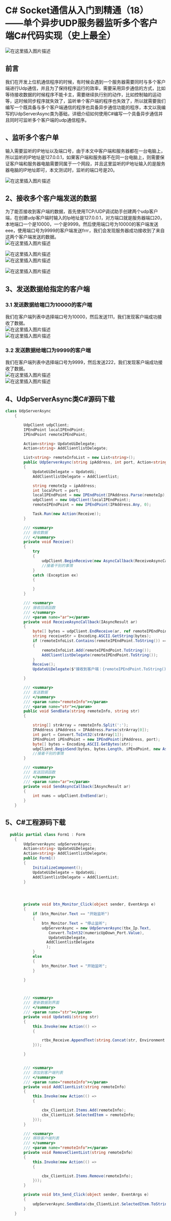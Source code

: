 # C# Socket通信从入门到精通（18）——单个异步UDP服务器监听多个客户端C#代码实现（史上最全）

![在这里插入图片描述](.\source\78504a90a0ab4cb683e1bb99be32b33a.png)

## 前言

我们在开发上位机通信程序的时候，有时候会遇到一个服务器需要同时与多个客户端进行Udp通信，并且为了保持程序运行的效率，需要采用异步通信的方式，比如等待接收数据的时候程序不能卡主，需要继续执行别的动作，比如控制轴的运动等，这时候同步程序就失效了，监听单个客户端的程序也失效了，所以就需要我们编写一个既具备与多个客户端通信的程序也具备异步通信功能的程序，本文以我编写的UdpServerAsync类为基础，详细介绍如何使用C#编写一个具备异步通信并且同时可监听多个客户端的udp通信程序。

## 、监听多个客户单

输入需要监听的IP地址以及端口号，由于本文中客户端和服务器都在一台电脑上，所以监听的IP地址是127.0.0.1，如果客户端和服务器不在同一台电脑上，则需要保证客户端和服务器电脑需要同属于一个网段，并且这里监听的IP地址输入的是服务器电脑的IP地址即可，本文测试时，监听的端口号是20。

![在这里插入图片描述](.\source\6fe9972e0f264065b89d9d18f89792f8.png)

## 2、接收多个客户端发送的数据

为了能否接收到客户端的数据，首先使用TCP/UDP调试助手创建两个udp客户端，在创建udp客户端时输入的Ip地址是127.0.0.1，对方端口就是服务器端口20，本地端口一个是10000，一个是9999。然后使用端口号为10000的客户端发送eee，使用端口号为9999的客户端发送frrr，我们会发现服务器成功接收到了来自这两个客户端发送的数据。  
![在这里插入图片描述](.\source\2cea83dbb0414ee9917acca742e84dad.png)

![在这里插入图片描述](.\source\2cd2363a74f546539ca44b423a27aa0b.png)  
![在这里插入图片描述](.\source\7a568e2122b940a0965d8474dc83e80a.png)

![在这里插入图片描述](.\source\0f75de594fdf4bd081134a17e1f21bb2.png)

## 3、发送数据给指定的客户端

### 3.1 发送数据给端口为10000的客户端

我们在客户端列表中选择端口号为10000，然后发送111，我们发现客户端成功接收了数据。  
![在这里插入图片描述](.\source\1a05aba83b6f483b8778a3c094f5247c.png)  
![在这里插入图片描述](.\source\744e18f9a2924ba4aad0f1519256bf6f.png)

### 3.2 发送数据给端口为9999的客户端

我们在客户端列表中选择端口号为9999，然后发送222，我们发现客户端成功接收了数据。  
![在这里插入图片描述](.\source\4073b85b29304737b280588787e047a2.png)  
![在这里插入图片描述](.\source\bfbc3dbe738b443299f9b85dc2bc569e.png)

## 4、UdpServerAsync类C#源码下载

```csharp
class UdpServerAsync
    {

        UdpClient udpClient;
        IPEndPoint localIPEndPoint;
        IPEndPoint remoteIPEndPoint;

        Action<string> UpdateUiDelegate;
        Action<string> AddClientlistDelegate;

        List<string> remoteInfoList = new List<string>();
        public UdpServerAsync(string ipAddress, int port, Action<string> UpdateUi, Action<string> AddClientlist)
        {
            UpdateUiDelegate = UpdateUi;
            AddClientlistDelegate = AddClientlist;

            string remoteIp = ipAddress;
            int localPort = port;
            localIPEndPoint = new IPEndPoint(IPAddress.Parse(remoteIp), localPort);
            udpClient = new UdpClient(localIPEndPoint);
            remoteIPEndPoint = new IPEndPoint(IPAddress.Any, 0);

            Task.Run(new Action(Receive));
        }

        /// <summary>
        /// 接收数据
        /// </summary>
        private void Receive()
        {
            try
            {
                udpClient.BeginReceive(new AsyncCallback(ReceiveAsyncCallback), null);
                //接着干别的事情
            }
            catch (Exception ex)
            {

            }
        }

        /// <summary>
        /// 接收回调函数
        /// </summary>
        /// <param name="ar"></param>
        private void ReceiveAsyncCallback(IAsyncResult ar)
        {
            byte[] bytes = udpClient.EndReceive(ar, ref remoteIPEndPoint);
            string receiveStr = Encoding.ASCII.GetString(bytes);
            if (remoteInfoList.Contains(remoteIPEndPoint.ToString()) == false)
            {
                remoteInfoList.Add(remoteIPEndPoint.ToString());
                AddClientlistDelegate(remoteIPEndPoint.ToString());
            }
            Receive();
            UpdateUiDelegate($"接收到客户端：{remoteIPEndPoint.ToString()}的数据：{receiveStr}");

        }

        /// <summary>
        /// 发送数据
        /// </summary>
        /// <param name="remoteInfo"></param>
        /// <param name="str"></param>
        public void SendData(string remoteInfo, string str)
        {

            string[] strArray = remoteInfo.Split(':');
            IPAddress iPAddress = IPAddress.Parse(strArray[0]);
            int port = Convert.ToInt32(strArray[1]);
            IPEndPoint iPEndPoint = new IPEndPoint(iPAddress, port);
            byte[] bytes = Encoding.ASCII.GetBytes(str);
            udpClient.BeginSend(bytes, bytes.Length, iPEndPoint, new AsyncCallback(SendAsyncCallback), null);
            //接着干别的事情
        }

        /// <summary>
        /// 发送回调函数
        /// </summary>
        /// <param name="ar"></param>
        private void SendAsyncCallback(IAsyncResult ar)
        {
            int nums = udpClient.EndSend(ar);
        }
    }
```

## 5、C#工程源码下载

```csharp
  public partial class Form1 : Form
    {
        UdpServerAsync udpServerAsync;
        Action<string> UpdateUiDelegate;
        Action<string> AddClientlistDelegate;
        public Form1()
        {
            InitializeComponent();
            UpdateUiDelegate = UpdateUi;
            AddClientlistDelegate = AddClientList;
        }




        private void btn_Monitor_Click(object sender, EventArgs e)
        {
            if (btn_Monitor.Text == "开始监听")
            {
                btn_Monitor.Text = "停止监听";
                udpServerAsync = new UdpServerAsync(tbx_Ip.Text,
                   Convert.ToInt32(numericUpDown_Port.Value),
                   UpdateUiDelegate,
                  AddClientlistDelegate
                  );
            }
            else
            {
                btn_Monitor.Text = "开始监听";
            }

        }



        /// <summary>
        /// 更新数据到界面
        /// </summary>
        /// <param name="str"></param>
        private void UpdateUi(string str)
        {
            this.Invoke(new Action(() =>
            {

                rtbx_Receive.AppendText(string.Concat(str, Environment.NewLine));
            }));

        }


        /// <summary>
        /// 添加到客户端列表
        /// </summary>
        /// <param name="remoteInfo"></param>
        private void AddClientList(string remoteInfo)
        {
            this.Invoke(new Action(() =>
            {

                cbx_ClientList.Items.Add(remoteInfo);
                cbx_ClientList.SelectedItem = remoteInfo;
            }));
        }

        /// <summary>
        /// 移除客户端列表
        /// </summary>
        /// <param name="remoteInfo"></param>
        private void RemoveClientList(string remoteInfo)
        {
            this.Invoke(new Action(() =>
            {

                cbx_ClientList.Items.Remove(remoteInfo);
            }));
        }

        private void btn_Send_Click(object sender, EventArgs e)
        {
            udpServerAsync.SendData(cbx_ClientList.SelectedItem.ToString(), tbx_Send.Text);
        }
    }
```


